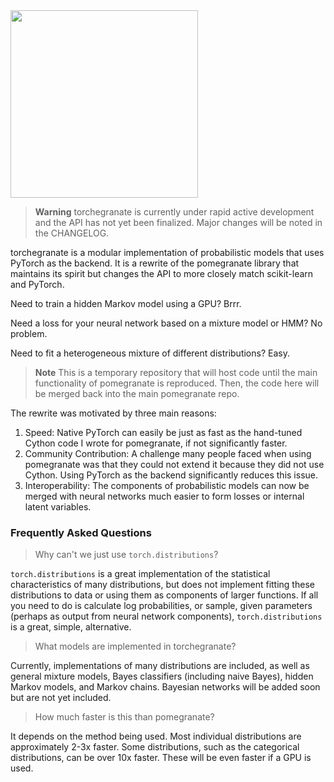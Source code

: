 <img src="https://github.com/jmschrei/pomegranate/blob/master/docs/logo/pomegranate-logo.png" width=300>

> **Warning**
> torchegranate is currently under rapid active development and the API has not yet been finalized. Major changes will be noted in the CHANGELOG. 

torchegranate is a modular implementation of probabilistic models that uses PyTorch as the backend. It is a rewrite of the pomegranate library that maintains its spirit but changes the API to more closely match scikit-learn and PyTorch.  

Need to train a hidden Markov model using a GPU? Brrr.

Need a loss for your neural network based on a mixture model or HMM? No problem.

Need to fit a heterogeneous mixture of different distributions? Easy.

> **Note**
> This is a temporary repository that will host code until the main functionality of pomegranate is reproduced. Then, the code here will be merged back into the main pomegranate repo.

The rewrite was motivated by three main reasons:

1. Speed: Native PyTorch can easily be just as fast as the hand-tuned Cython code I wrote for pomegranate, if not significantly faster.
2. Community Contribution: A challenge many people faced when using pomegranate was that they could not extend it because they did not use Cython. Using PyTorch as the backend significantly reduces this issue.
3. Interoperability: The components of probabilistic models can now be merged with neural networks much easier to form losses or internal latent variables. 


### Frequently Asked Questions

> Why can't we just use `torch.distributions`?

`torch.distributions` is a great implementation of the statistical characteristics of many distributions, but does not implement fitting these distributions to data or using them as components of larger functions. If all you need to do is calculate log probabilities, or sample, given parameters (perhaps as output from neural network components), `torch.distributions` is a great, simple, alternative.

> What models are implemented in torchegranate?

Currently, implementations of many distributions are included, as well as general mixture models, Bayes classifiers (including naive Bayes), hidden Markov models, and Markov chains. Bayesian networks will be added soon but are not yet included.

> How much faster is this than pomegranate?

It depends on the method being used. Most individual distributions are approximately 2-3x faster. Some distributions, such as the categorical distributions, can be over 10x faster. These will be even faster if a GPU is used.
